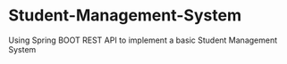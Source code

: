 # Student-Management-System
Using Spring BOOT REST API to implement a basic Student Management System
